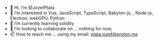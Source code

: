- 👋 Hi, I’m @JozefPlata
- 👀 I’m interested in Vue, JavaScript, TypeScript, Babylon-js, , Node-js, Electron, webGPU, Python
- 🌱 I’m currently learning solidity
- 💞️ I’m looking to collaborate on ... nothing for now,
- 📫 How to reach me ... using my email: plata.jozef@proton.me

<!---
JozefPlata/JozefPlata is a ✨ special ✨ repository because its `README.md` (this file) appears on your GitHub profile.
You can click the Preview link to take a look at your changes.
--->
